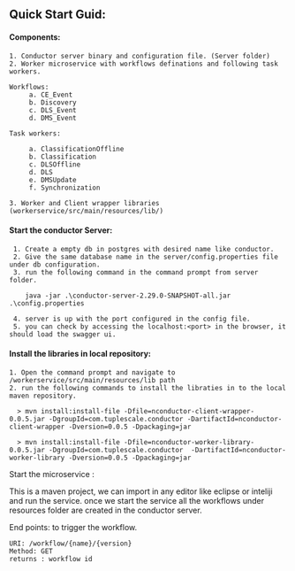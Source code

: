 <h2>Quick Start Guid:</h2>

<h4>Components:</h4>

    1. Conductor server binary and configuration file. (Server folder)
    2. Worker microservice with workflows definations and following task workers.
    
    Workflows:
         a. CE_Event
         b. Discovery
         c. DLS_Event
         d. DMS_Event
         
    Task workers:
    
         a. ClassificationOffline
         b. Classification
         c. DLSOffline
         d. DLS
         e. DMSUpdate
         f. Synchronization
         
    3. Worker and Client wrapper libraries (workerservice/src/main/resources/lib/)

<h4>Start the conductor Server:</h4>
  
     1. Create a empty db in postgres with desired name like conductor.
     2. Give the same database name in the server/config.properties file under db configuration.
     3. run the following command in the command prompt from server folder.
       
        java -jar .\conductor-server-2.29.0-SNAPSHOT-all.jar .\config.properties 
        
     4. server is up with the port configured in the config file.
     5. you can check by accessing the localhost:<port> in the browser, it should load the swagger ui.
     
    
<h4>Install the libraries in local repository:</h4>

    1. Open the command prompt and navigate to /workerservice/src/main/resources/lib path
    2. run the following commands to install the libraties in to the local maven repository.
    
      > mvn install:install-file -Dfile=nconductor-client-wrapper-0.0.5.jar -DgroupId=com.tuplescale.conductor -DartifactId=nconductor-client-wrapper -Dversion=0.0.5 -Dpackaging=jar
      
      > mvn install:install-file -Dfile=nconductor-worker-library-0.0.5.jar -DgroupId=com.tuplescale.conductor  -DartifactId=nconductor-worker-library -Dversion=0.0.5 -Dpackaging=jar


Start the microservice :

  This is a maven project, we can import in any editor like eclipse or inteliji and run the service.
  once we start the service all the workflows under resources folder are created in the conductor server.
  
  End points: to trigger the workflow.
  
    URI: /workflow/{name}/{version}
    Method: GET
    returns : workflow id
    
    
    
   
